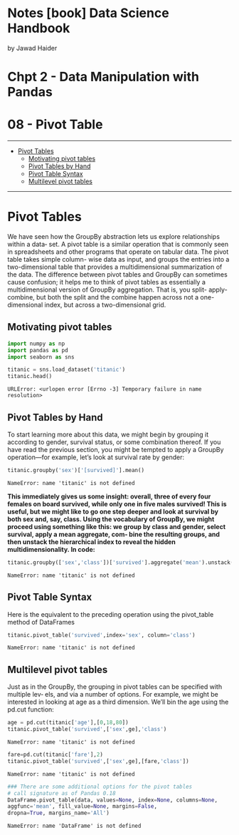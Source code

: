 Notes [book] Data Science Handbook
================
by Jawad Haider
# **Chpt 2 - Data Manipulation with Pandas**

# 08 - Pivot Table
------------------------------------------------------------------------

- <a href="#pivot-tables" id="toc-pivot-tables">Pivot Tables</a>
  - <a href="#motivating-pivot-tables"
    id="toc-motivating-pivot-tables">Motivating pivot tables</a>
  - <a href="#pivot-tables-by-hand" id="toc-pivot-tables-by-hand">Pivot
    Tables by Hand</a>
  - <a href="#pivot-table-syntax" id="toc-pivot-table-syntax">Pivot Table
    Syntax</a>
  - <a href="#multilevel-pivot-tables"
    id="toc-multilevel-pivot-tables">Multilevel pivot tables</a>

------------------------------------------------------------------------

# Pivot Tables

We have seen how the GroupBy abstraction lets us explore relationships
within a data‐ set. A pivot table is a similar operation that is
commonly seen in spreadsheets and other programs that operate on tabular
data. The pivot table takes simple column- wise data as input, and
groups the entries into a two-dimensional table that provides a
multidimensional summarization of the data. The difference between pivot
tables and GroupBy can sometimes cause confusion; it helps me to think
of pivot tables as essentially a multidimensional version of GroupBy
aggregation. That is, you split- apply-combine, but both the split and
the combine happen across not a one- dimensional index, but across a
two-dimensional grid.

## Motivating pivot tables

``` python
import numpy as np
import pandas as pd
import seaborn as sns
```

``` python
titanic = sns.load_dataset('titanic')
titanic.head()
```

    URLError: <urlopen error [Errno -3] Temporary failure in name resolution>

## Pivot Tables by Hand

To start learning more about this data, we might begin by grouping it
according to gender, survival status, or some combination thereof. If
you have read the previous section, you might be tempted to apply a
GroupBy operation—for example, let’s look at survival rate by gender:

``` python
titanic.groupby('sex')['[survived]'].mean()
```

    NameError: name 'titanic' is not defined

**This immediately gives us some insight: overall, three of every four
females on board survived, while only one in five males survived! This
is useful, but we might like to go one step deeper and look at survival
by both sex and, say, class. Using the vocabulary of GroupBy, we might
proceed using something like this: we group by class and gender, select
survival, apply a mean aggregate, com‐ bine the resulting groups, and
then unstack the hierarchical index to reveal the hidden
multidimensionality. In code:**

``` python
titanic.groupby(['sex','class'])['survived'].aggregate('mean').unstack()
```

    NameError: name 'titanic' is not defined

## Pivot Table Syntax

Here is the equivalent to the preceding operation using the pivot_table
method of DataFrames

``` python
titanic.pivot_table('survived',index='sex', column='class')
```

    NameError: name 'titanic' is not defined

## Multilevel pivot tables

Just as in the GroupBy, the grouping in pivot tables can be specified
with multiple lev‐ els, and via a number of options. For example, we
might be interested in looking at age as a third dimension. We’ll bin
the age using the pd.cut function:

``` python
age = pd.cut(titanic['age'],[0,18,80])
titanic.pivot_table('survived',['sex',ge],'class')
```

    NameError: name 'titanic' is not defined

``` python
fare=pd.cut(titanic['fare'],2)
titanic.pivot_table('survived',['sex',ge],[fare,'class'])
```

    NameError: name 'titanic' is not defined

``` python
### There are some additional options for the pivot tables
# call signature as of Pandas 0.18
DataFrame.pivot_table(data, values=None, index=None, columns=None,
aggfunc='mean', fill_value=None, margins=False,
dropna=True, margins_name='All')
```

    NameError: name 'DataFrame' is not defined
